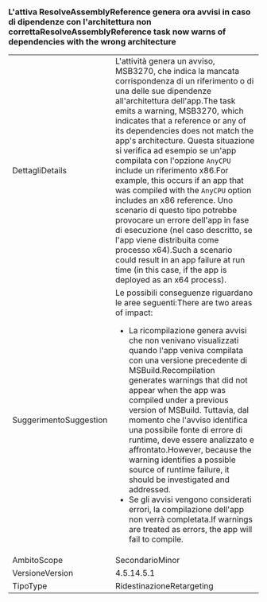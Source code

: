 ### <a name="resolveassemblyreference-task-now-warns-of-dependencies-with-the-wrong-architecture"></a><span data-ttu-id="ea38d-101">L'attiva ResolveAssemblyReference genera ora avvisi in caso di dipendenze con l'architettura non corretta</span><span class="sxs-lookup"><span data-stu-id="ea38d-101">ResolveAssemblyReference task now warns of dependencies with the wrong architecture</span></span>

|   |   |
|---|---|
|<span data-ttu-id="ea38d-102">Dettagli</span><span class="sxs-lookup"><span data-stu-id="ea38d-102">Details</span></span>|<span data-ttu-id="ea38d-103">L'attività genera un avviso, MSB3270, che indica la mancata corrispondenza di un riferimento o di una delle sue dipendenze all'architettura dell'app.</span><span class="sxs-lookup"><span data-stu-id="ea38d-103">The task emits a warning, MSB3270, which indicates that a reference or any of its dependencies does not match the app's architecture.</span></span> <span data-ttu-id="ea38d-104">Questa situazione si verifica ad esempio se un'app compilata con l'opzione <code>AnyCPU</code> include un riferimento x86.</span><span class="sxs-lookup"><span data-stu-id="ea38d-104">For example, this occurs if an app that was compiled with the <code>AnyCPU</code> option includes an x86 reference.</span></span> <span data-ttu-id="ea38d-105">Uno scenario di questo tipo potrebbe provocare un errore dell'app in fase di esecuzione (nel caso descritto, se l'app viene distribuita come processo x64).</span><span class="sxs-lookup"><span data-stu-id="ea38d-105">Such a scenario could result in an app failure at run time (in this case, if the app is deployed as an x64 process).</span></span>|
|<span data-ttu-id="ea38d-106">Suggerimento</span><span class="sxs-lookup"><span data-stu-id="ea38d-106">Suggestion</span></span>|<span data-ttu-id="ea38d-107">Le possibili conseguenze riguardano le aree seguenti:</span><span class="sxs-lookup"><span data-stu-id="ea38d-107">There are two areas of impact:</span></span><ul><li><span data-ttu-id="ea38d-108">La ricompilazione genera avvisi che non venivano visualizzati quando l'app veniva compilata con una versione precedente di MSBuild.</span><span class="sxs-lookup"><span data-stu-id="ea38d-108">Recompilation generates warnings that did not appear when the app was compiled under a previous version of MSBuild.</span></span> <span data-ttu-id="ea38d-109">Tuttavia, dal momento che l'avviso identifica una possibile fonte di errore di runtime, deve essere analizzato e affrontato.</span><span class="sxs-lookup"><span data-stu-id="ea38d-109">However, because the warning identifies a possible source of runtime failure, it should be investigated and addressed.</span></span></li><li><span data-ttu-id="ea38d-110">Se gli avvisi vengono considerati errori, la compilazione dell'app non verrà completata.</span><span class="sxs-lookup"><span data-stu-id="ea38d-110">If warnings are treated as errors, the app will fail to compile.</span></span></li></ul>|
|<span data-ttu-id="ea38d-111">Ambito</span><span class="sxs-lookup"><span data-stu-id="ea38d-111">Scope</span></span>|<span data-ttu-id="ea38d-112">Secondario</span><span class="sxs-lookup"><span data-stu-id="ea38d-112">Minor</span></span>|
|<span data-ttu-id="ea38d-113">Versione</span><span class="sxs-lookup"><span data-stu-id="ea38d-113">Version</span></span>|<span data-ttu-id="ea38d-114">4.5.1</span><span class="sxs-lookup"><span data-stu-id="ea38d-114">4.5.1</span></span>|
|<span data-ttu-id="ea38d-115">Tipo</span><span class="sxs-lookup"><span data-stu-id="ea38d-115">Type</span></span>|<span data-ttu-id="ea38d-116">Ridestinazione</span><span class="sxs-lookup"><span data-stu-id="ea38d-116">Retargeting</span></span>|

